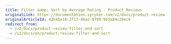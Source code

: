 ```yaml
---
title: Filter &amp; Sort by Average Rating - Product Reviews
originalLink: https://documentation.spryker.com/v2/docs/product-review-filter-and-sort
originalArticleId: 42b4ba18-2f17-46a2-9790-9e5e84c38ec6
redirect_from:
  - /v2/docs/product-review-filter-and-sort
  - /v2/docs/en/product-review-filter-and-sort
---
```



